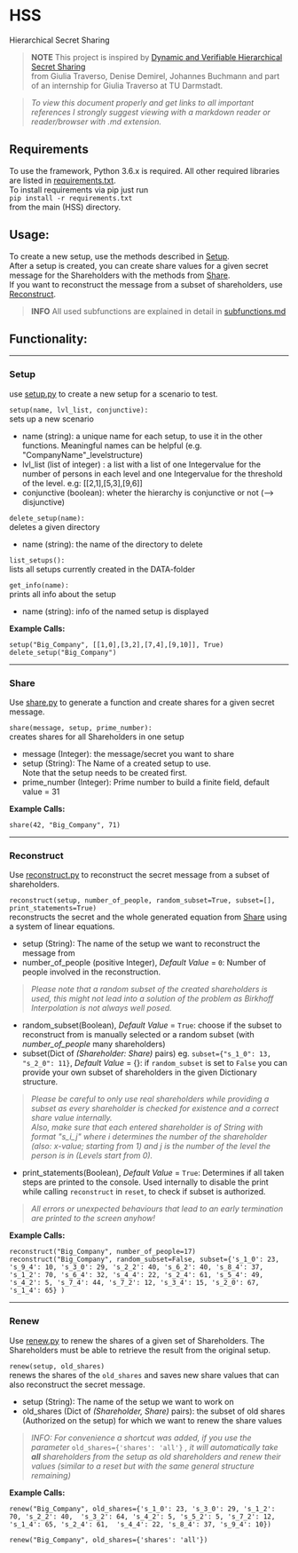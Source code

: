 # HSS
Hierarchical Secret Sharing

> **NOTE** This project is inspired by [Dynamic and Verifiable Hierarchical Secret Sharing](https://eprint.iacr.org/2017/724.pdf)  
> from Giulia Traverso, Denise Demirel, Johannes Buchmann and part of an internship for Giulia Traverso at TU Darmstadt.


> *To view this document properly and get links to all important references
> I strongly suggest viewing with a markdown reader or reader/browser with .md extension.*


## Requirements

To use the framework, Python 3.6.x is required. All other required libraries are listed
in [requirements.txt](./requirements.txt).  
To install requirements via pip just run  
`pip install -r requirements.txt`  
from the main (HSS) directory.

## Usage:
To create a new setup, use the methods described in [Setup](#setup).  
After a setup is created, you can create share values for a given secret message for the Shareholders with the methods from [Share](#share).  
If you want to reconstruct the message from a subset of shareholders, use [Reconstruct](#reconstruct).
  
> **INFO** All used subfunctions are explained in detail in [subfunctions.md](./subfunctions.md)

## Functionality:

---

### Setup

use [setup.py](./setup.py) to create a new setup for a scenario to test.

`setup(name, lvl_list, conjunctive):`  
sets up a new scenario
- name (string): a unique name for each setup, to use it in the other functions. Meaningful names can be helpful (e.g. "CompanyName"_levelstructure)
- lvl_list (list of integer) : a list with a list of one Integervalue for the number of persons in each level and
	one Integervalue for the threshold of the level.
	e.g: [[2,1],[5,3],[9,6]]
- conjunctive (boolean): wheter the hierarchy is conjunctive or not (--> disjunctive)



`delete_setup(name):`  
deletes a given directory
- name (string): the name of the directory to delete


`list_setups():`  
lists all setups currently created in the DATA-folder

`get_info(name):`  
prints all info about the setup
- name (string): info of the named setup is displayed

  
**Example Calls:**  

`setup("Big_Company", [[1,0],[3,2],[7,4],[9,10]], True)`  
`delete_setup("Big_Company")`

---

### Share
Use [share.py](./share.py) to generate a function and create shares for a given secret message.

`share(message, setup, prime_number):`  
creates shares for all Shareholders in one setup
- message (Integer): the message/secret you want to share
- setup (String): The Name of a created setup to use.  
Note that the setup needs to be created first.
- prime_number (Integer): Prime number to build a finite field, default value = 31  
  
  

**Example Calls:**  

`share(42, "Big_Company", 71)`


---

### Reconstruct

Use [reconstruct.py](./reconstruct.py) to reconstruct the secret message from a subset of shareholders.

`reconstruct(setup, number_of_people, random_subset=True, subset=[], print_statements=True)`  
reconstructs the secret and the whole generated equation from [Share](#share) using a system of linear equations.
- setup (String): The name of the setup we want to reconstruct the message from
- number_of_people (positive Integer), _Default Value_ = `0`: Number of people involved in the reconstruction. 
>*Please note that a random subset of the created shareholders is used, this might not lead into a solution of the problem as Birkhoff Interpolation is not always well posed.*
- random_subset(Boolean), _Default Value_ = `True`: choose if the subset to reconstruct from is manually selected or a random subset (with _number_of_people_ many shareholders)  
- subset(Dict of _(Shareholder: Share)_ pairs) eg. `subset={"s_1_0": 13, "s_2_0": 11}`, _Default Value_ = {}: if `random_subset` is set to `False` you can provide your own subset of shareholders in the given Dictionary structure.
>*Please be careful to only use real shareholders while providing a subset as every shareholder is checked for existence and a correct share value internally.*  
> *Also, make sure that each entered shareholder is of String with format _"s_i_j"_ where _i_ determines the number of the shareholder (also: x-value; starting from 1) and _j_ is the number of the level the person is in (Levels start from 0).* 
- print_statements(Boolean),  _Default Value_ = `True`: Determines if all taken steps are printed to the console. Used internally to disable the print while calling `reconstruct` in `reset`, to check if subset is authorized.  
> _All errors or unexpected behaviours that lead to an early termination are printed to the screen anyhow!_ 

**Example Calls:**  

`reconstruct("Big_Company", number_of_people=17)`  
`reconstruct("Big_Company", random_subset=False, subset={'s_1_0': 23, 's_9_4': 10, 's_3_0': 29, 's_2_2': 40, 's_6_2': 40, 's_8_4': 37, 's_1_2': 70, 's_6_4': 32, 's_4_4': 22, 's_2_4': 61, 's_5_4': 49, 's_4_2': 5, 's_7_4': 44, 's_7_2': 12, 's_3_4': 15, 's_2_0': 67, 's_1_4': 65}
)
`

---

### Renew

Use [renew.py](./renew.py) to renew the shares of a given set of Shareholders. The Shareholders must be able to retrieve the result from the original setup.  

`renew(setup, old_shares)`  
renews the shares of the `old_shares` and saves new share values that can also reconstruct the secret message.
- setup (String): The name of the setup we want to work on
- old_shares (Dict of _(Shareholder, Share)_ pairs): the subset of old shares (Authorized on the setup) for which we want to renew the share values  
> *INFO: For convenience a shortcut was added, if you use the parameter* `old_shares={'shares': 'all'}` *, it will automatically take **all** shareholders from the setup as old shareholders and renew their values (similar to a reset but with the same general structure remaining)*
  
  

**Example Calls:**  

`renew("Big_Company", old_shares={'s_1_0': 23, 's_3_0': 29, 's_1_2': 70, 's_2_2': 40, 
        's_3_2': 64, 's_4_2': 5, 's_5_2': 5, 's_7_2': 12, 's_1_4': 65, 's_2_4': 61, 
        's_4_4': 22, 's_8_4': 37, 's_9_4': 10})
`  

`renew("Big_Company", old_shares={'shares': 'all'})
`